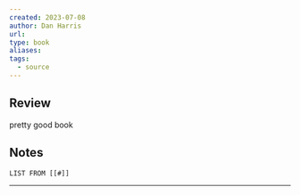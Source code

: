 ```yaml
---
created: 2023-07-08
author: Dan Harris
url: 
type: book
aliases: 
tags:
  - source
---
```

## Review
pretty good book

## Notes
```dataview
LIST FROM [[#]]
```

---